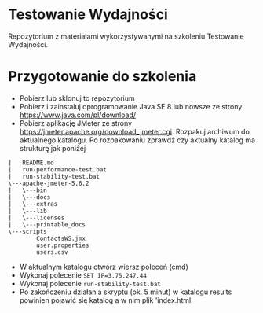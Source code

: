 # Testowanie Wydajności
Repozytorium z materiałami wykorzystywanymi na szkoleniu Testowanie Wydajności.
# Przygotowanie do szkolenia
* Pobierz lub sklonuj to repozytorium
* Pobierz i zainstaluj oprogramowanie Java SE 8 lub nowsze ze strony https://www.java.com/pl/download/
* Pobierz aplikację JMeter ze strony https://jmeter.apache.org/download_jmeter.cgi. Rozpakuj archiwum do aktualnego katalogu. Po rozpakowaniu zprawdź czy aktualny katalog ma strukturę jak poniżej
```
|   README.md
|   run-performance-test.bat
|   run-stability-test.bat
\---apache-jmeter-5.6.2
|   \---bin
|   \---docs
|   \---extras
|   \---lib
|   \---licenses
|   \---printable_docs
\---scripts
        ContactsWS.jmx
        user.properties
        users.csv
```
* W aktualnym katalogu otwórz wiersz poleceń (cmd)
* Wykonaj polecenie ```SET IP=3.75.247.44```
* Wykonaj polecenie ```run-stability-test.bat```
* Po zakończeniu działania skryptu (ok. 5 minut) w katalogu results powinien pojawić się katalog a w nim plik 'index.html'
